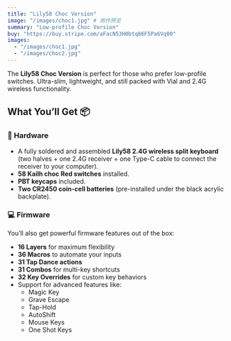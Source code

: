 ```yaml
---
title: "Lily58 Choc Version"
image: "/images/choc1.jpg" # 用作预览
summary: "Low-profile Choc Version"
buy: "https://buy.stripe.com/aFacN53H0btq86F5Pa6Vq00"
images:
  - "/images/choc1.jpg"
  - "/images/choc2.jpg"
---
```


The **Lily58 Choc Version** is perfect for those who prefer low-profile switches.
Ultra-slim, lightweight, and still packed with Vial and 2.4G wireless functionality.

## What You’ll Get 📦

### 🔧 Hardware

- A fully soldered and assembled **Lily58 2.4G wireless split keyboard**
  (two halves + one 2.4G receiver + one Type-C cable to connect the receiver to your computer).
- **58 Kailh choc Red switches** installed.
- **PBT keycaps** included.
- **Two CR2450 coin-cell batteries** (pre-installed under the black acrylic backplate).

### 💻 Firmware

You’ll also get powerful firmware features out of the box:

- **16 Layers** for maximum flexibility
- **36 Macros** to automate your inputs
- **31 Tap Dance actions**
- **31 Combos** for multi-key shortcuts
- **32 Key Overrides** for custom key behaviors
- Support for advanced features like:
  - Magic Key
  - Grave Escape
  - Tap-Hold
  - AutoShift
  - Mouse Keys
  - One Shot Keys
